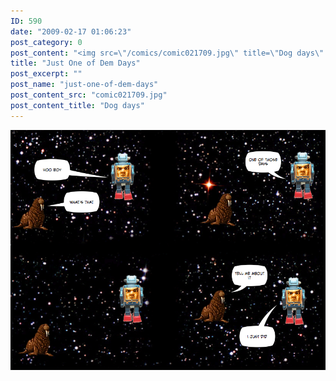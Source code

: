 ```yaml
---
ID: 590
date: "2009-02-17 01:06:23"
post_category: 0
post_content: "<img src=\"/comics/comic021709.jpg\" title=\"Dog days\" />"
title: "Just One of Dem Days"
post_excerpt: ""
post_name: "just-one-of-dem-days"
post_content_src: "comic021709.jpg"
post_content_title: "Dog days"
---
```



[![Dog days](/comics-hi-res/comic021709.jpg)](/comics-hi-res/comic021709.jpg)

